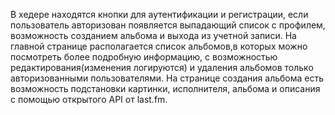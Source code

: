 В хедере находятся кнопки для аутентификации и регистрации, если пользователь авторизован появляется выпадающий список с профилем, возможность созданием альбома и выхода из учетной записи. На главной странице располагается список альбомов,в которых можно посмотреть более подробную информацию, с возможностью редактирования(изменения логируются) и удаления альбомов только авторизованными пользователями. На странице создания альбома есть возможность подстановки картинки, исполнителя, альбома и описания с помощью открытого API от last.fm.
